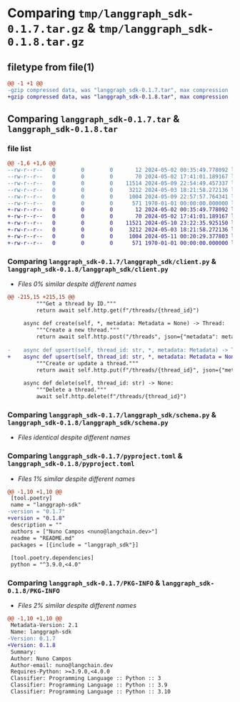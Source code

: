 # Comparing `tmp/langgraph_sdk-0.1.7.tar.gz` & `tmp/langgraph_sdk-0.1.8.tar.gz`

## filetype from file(1)

```diff
@@ -1 +1 @@
-gzip compressed data, was "langgraph_sdk-0.1.7.tar", max compression
+gzip compressed data, was "langgraph_sdk-0.1.8.tar", max compression
```

## Comparing `langgraph_sdk-0.1.7.tar` & `langgraph_sdk-0.1.8.tar`

### file list

```diff
@@ -1,6 +1,6 @@
--rw-r--r--   0        0        0       12 2024-05-02 00:35:49.778092 langgraph_sdk-0.1.7/README.md
--rw-r--r--   0        0        0       70 2024-05-02 17:41:01.189167 langgraph_sdk-0.1.7/langgraph_sdk/__init__.py
--rw-r--r--   0        0        0    11514 2024-05-09 22:54:49.457337 langgraph_sdk-0.1.7/langgraph_sdk/client.py
--rw-r--r--   0        0        0     3212 2024-05-03 18:21:58.272136 langgraph_sdk-0.1.7/langgraph_sdk/schema.py
--rw-r--r--   0        0        0     1004 2024-05-09 22:57:57.764341 langgraph_sdk-0.1.7/pyproject.toml
--rw-r--r--   0        0        0      571 1970-01-01 00:00:00.000000 langgraph_sdk-0.1.7/PKG-INFO
+-rw-r--r--   0        0        0       12 2024-05-02 00:35:49.778092 langgraph_sdk-0.1.8/README.md
+-rw-r--r--   0        0        0       70 2024-05-02 17:41:01.189167 langgraph_sdk-0.1.8/langgraph_sdk/__init__.py
+-rw-r--r--   0        0        0    11521 2024-05-10 23:22:35.925150 langgraph_sdk-0.1.8/langgraph_sdk/client.py
+-rw-r--r--   0        0        0     3212 2024-05-03 18:21:58.272136 langgraph_sdk-0.1.8/langgraph_sdk/schema.py
+-rw-r--r--   0        0        0     1004 2024-05-11 00:20:29.377803 langgraph_sdk-0.1.8/pyproject.toml
+-rw-r--r--   0        0        0      571 1970-01-01 00:00:00.000000 langgraph_sdk-0.1.8/PKG-INFO
```

### Comparing `langgraph_sdk-0.1.7/langgraph_sdk/client.py` & `langgraph_sdk-0.1.8/langgraph_sdk/client.py`

 * *Files 0% similar despite different names*

```diff
@@ -215,15 +215,15 @@
         """Get a thread by ID."""
         return await self.http.get(f"/threads/{thread_id}")
 
     async def create(self, *, metadata: Metadata = None) -> Thread:
         """Create a new thread."""
         return await self.http.post("/threads", json={"metadata": metadata})
 
-    async def upsert(self, thread_id: str, *, metadata: Metadata) -> Thread:
+    async def upsert(self, thread_id: str, *, metadata: Metadata = None) -> Thread:
         """Create or update a thread."""
         return await self.http.put(f"/threads/{thread_id}", json={"metadata": metadata})
 
     async def delete(self, thread_id: str) -> None:
         """Delete a thread."""
         await self.http.delete(f"/threads/{thread_id}")
```

### Comparing `langgraph_sdk-0.1.7/langgraph_sdk/schema.py` & `langgraph_sdk-0.1.8/langgraph_sdk/schema.py`

 * *Files identical despite different names*

### Comparing `langgraph_sdk-0.1.7/pyproject.toml` & `langgraph_sdk-0.1.8/pyproject.toml`

 * *Files 1% similar despite different names*

```diff
@@ -1,10 +1,10 @@
 [tool.poetry]
 name = "langgraph-sdk"
-version = "0.1.7"
+version = "0.1.8"
 description = ""
 authors = ["Nuno Campos <nuno@langchain.dev>"]
 readme = "README.md"
 packages = [{include = "langgraph_sdk"}]
 
 [tool.poetry.dependencies]
 python = "^3.9.0,<4.0"
```

### Comparing `langgraph_sdk-0.1.7/PKG-INFO` & `langgraph_sdk-0.1.8/PKG-INFO`

 * *Files 2% similar despite different names*

```diff
@@ -1,10 +1,10 @@
 Metadata-Version: 2.1
 Name: langgraph-sdk
-Version: 0.1.7
+Version: 0.1.8
 Summary: 
 Author: Nuno Campos
 Author-email: nuno@langchain.dev
 Requires-Python: >=3.9.0,<4.0.0
 Classifier: Programming Language :: Python :: 3
 Classifier: Programming Language :: Python :: 3.9
 Classifier: Programming Language :: Python :: 3.10
```

